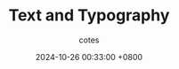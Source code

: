 ---
title: Text and Typography
description: Examples of text, typography, math equations, diagrams, flowcharts, pictures, videos, and more.
author: cotes
date: 2024-10-26 00:33:00 +0800
image:
  path: /assets/img/moon.jpg
---